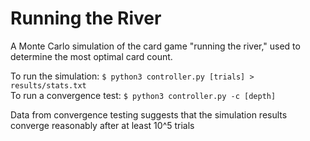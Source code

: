 # Running the River
A Monte Carlo simulation of the card game "running the river," used to determine the
most optimal card count.

To run the simulation: `$ python3 controller.py [trials] > results/stats.txt` \
To run a convergence test: `$ python3 controller.py -c [depth]`

Data from convergence testing suggests that the simulation results converge
reasonably after at least 10^5 trials